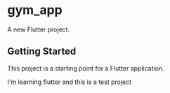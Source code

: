 # gym_app

A new Flutter project.

## Getting Started

This project is a starting point for a Flutter application.

I'm learning flutter and this is a test project
